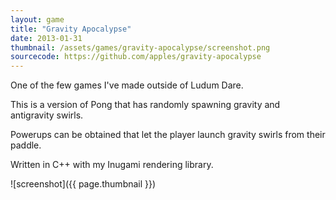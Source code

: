 ```yaml
---
layout: game
title: "Gravity Apocalypse"
date: 2013-01-31
thumbnail: /assets/games/gravity-apocalypse/screenshot.png
sourcecode: https://github.com/apples/gravity-apocalypse
---
```


One of the few games I've made outside of Ludum Dare.

This is a version of Pong that has randomly spawning gravity and antigravity swirls.

Powerups can be obtained that let the player launch gravity swirls from their paddle.

Written in C++ with my Inugami rendering library.

![screenshot]({{ page.thumbnail }})
